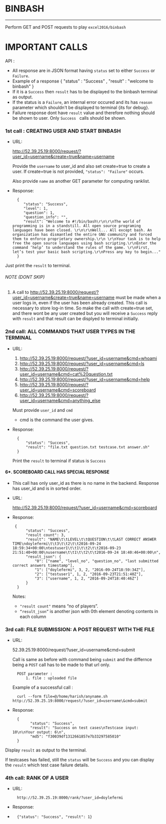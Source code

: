# BINBASH #
----
  Perform GET and POST requests to play `excel2016/binbash`

  # IMPORTANT CALLS #

API : 
* All response are in JSON format having `status` set to either `Success` or `Failure`. 
* Example of a response { "status" : "Success" , "result" : "welcome to binbash" }
* If it is a `Success` then `result` has to be displayed to the binbash terminal as output. 
* If the status is a `Failure`, an internal error occured and its has `reason` parameter which shouldn't be displayed to terminal {its for debug}. 
* Failure response dont have `result` value and therefore nothing should be shown to user. Only `Success ` calls should be shown.

### 1st call :  CREATING USER AND START BINBASH 
* URL:

    http://52.39.25.19:8000/request/?user_id=username&create=true&name=username
    
    Provide the `username` to user_id and also set create=true to create a user. If create=true is not provided, `"status": "Failure"` occurs.
    
    Also provide `name` as another GET parameter for computing ranklist.
 
* Response:

        {  
           "status": "Success",
           "level": 1,
           "question": 1,
           "question_info": "",
           "result": "Welcome to #!/bin/bash\r\n\r\nThe world of programming is in a standstill. All open source programing languages have been closed. \r\n\r\nWell... All except bash. An organization has dismantled the entire GNU community and forced them to enforce proprietary ownership.\r\n \r\nYour task is to help free the open source languages using bash scripting.\r\nEnter the command ‘help’ to understand the rules of the game. \r\nFirst, let’s test your basic bash scripting.\r\nPress any key to begin..."
        }

Just print the `result` to terminal.

###### NOTE (DONT SKIP)

1.  A call to http://52.39.25.19:8000/request/?user_id=username&create=true&name=username must be made when a user logs in, even if the user has been already created. This call is necessary to store log-in time. So make the call with create=true set, and there wont be any user created but you will receive a `Success` reply with `result` and that result can be displyed to terminal initially. 

### 2nd call:  ALL COMMANDS THAT USER TYPES IN THE TERMINAL 
* URL:

    1. http://52.39.25.19:8000/request/?user_id=username&cmd=whoami
    2. http://52.39.25.19:8000/request/?user_id=username&cmd=ls
    3. http://52.39.25.19:8000/request/?user_id=username&cmd=cat%20question.txt
    4. http://52.39.25.19:8000/request/?user_id=username&cmd=help
    5. http://52.39.25.19:8000/request/?user_id=username&cmd=scoreboard
    6. http://52.39.25.19:8000/request/?user_id=username&cmd=anything_else

    Must provide `user_id` and `cmd`
    * cmd is the command the user gives.
    
* Response:

        {
            "status": "Success", 
            "result": "file.txt question.txt testcase.txt answer.sh"
        }

    Print the `result` to terminal if status is `Success`

#### 6*. SCOREBOARD CALL HAS SPECIAL RESPONSE 

* This call has only user_id as there is no name in the backend. Response has user_id and is in sorted order.
* URL:

    http://52.39.25.19:8000/request/?user_id=username&cmd=scoreboard
* Response:

       {    
            "status": "Success", 
            "result count": 3, 
            "result": "NAME\t\tLEVEL\t\tQUESTION\t\tLAST CORRECT ANSWER TIME\ndoylefermi\t\t3\t\t2\t\t2016-09-24 18:59:34+00:00\ntestuser1\t\t1\t\t2\t\t2016-09-23 21:51:40+00:00\nusername\t\t1\t\t2\t\t2016-09-24 18:40:46+00:00\n",
            "result_json": {
                "0": ["name", "level_no", "question_no", "last submitted correct answers timestamp"], 
                "1": ["doylefermi", 3, 2, "2016-09-24T18:59:34Z"], 
                "2": ["testuser1", 1, 2, "2016-09-23T21:51:40Z"], 
                "3": ["username", 1, 2, "2016-09-24T18:40:46Z"]
            }
        }

     Notes:
    *  `"result count"` means “no of players”.
    *  `“result_json”` is another json with 0th element denoting contents in each column 

### 3rd call:  FILE SUBMISSION: A POST REQUEST WITH THE FILE
* URL:

    52.39.25.19:8000/request/?user_id=username&cmd=submit

    Call is same as before with command being `submit` and the differnce being a `POST` call has to be made to that url only. 
    
        POST parameter :
            1. file : uploaded file
    
    Example of a successful call :
    
        curl --form file=@/home/harish/anyname.sh http://52.39.25.19:8000/request/?user_id=username\&cmd=submit
* Response:

        {
              "status": "Success",
              "result": "Success on test cases\nTestcase input: 10\n\nYour output: 6\n",
              "md5": "f30039df1312661857e7b33297585010"
        }
    
 Display `result` as output to the terminal.
 
 If testcases has failed, still the `status` will be `Success` and you can display the `result` which test case failure details.    
 
 ### 4th call:  RANK  OF A USER
 * URL:
 
         http://52.39.25.19:8000/rank/?user_id=doylefermi
* Response:
*
        {"status": "Success", "result": 1}
